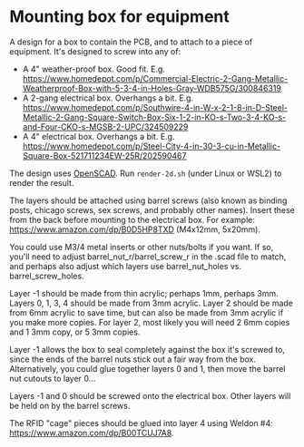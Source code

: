 # Mounting box for equipment

A design for a box to contain the PCB, and to attach to a piece of equipment.
It's designed to screw into any of:
* A 4" weather-proof box. Good fit. E.g.
  https://www.homedepot.com/p/Commercial-Electric-2-Gang-Metallic-Weatherproof-Box-with-5-3-4-in-Holes-Gray-WDB575G/300846319
* A 2-gang electrical box. Overhangs a bit. E.g.
  https://www.homedepot.com/p/Southwire-4-in-W-x-2-1-8-in-D-Steel-Metallic-2-Gang-Square-Switch-Box-Six-1-2-in-KO-s-Two-3-4-KO-s-and-Four-CKO-s-MGSB-2-UPC/324509229
* A 4" electrical box. Overhangs a bit. E.g.
  https://www.homedepot.com/p/Steel-City-4-in-30-3-cu-in-Metallic-Square-Box-521711234EW-25R/202590467

The design uses [OpenSCAD](https://openscad.org/). Run `render-2d.sh` (under
Linux or WSL2) to render the result.

The layers should be attached using barrel screws (also known as binding
posts, chicago screws, sex screws, and probably other names). Insert these
from the back before mounting to the electrical box. For example:
https://www.amazon.com/dp/B0D5HP8TXD (M4x12mm, 5x20mm).

You could use M3/4 metal inserts or other nuts/bolts if you want. If so,
you'll need to adjust barrel_nut_r/barrel_screw_r in the .scad file to match,
and perhaps also adjust which layers use barrel_nut_holes vs.
barrel_screw_holes.

Layer -1 should be made from thin acrylic; perhaps 1mm, perhaps 3mm. Layers 0,
1, 3, 4 should be made from 3mm acrylic. Layer 2 should be made from 6mm
acrylic to save time, but can also be made from 3mm acrylic if you make more
copies. For layer 2, most likely you will need 2 6mm copies and 1 3mm copy, or
5 3mm copies.

Layer -1 allows the box to seal completely against the box it's screwed to,
since the ends of the barrel nuts stick out a fair way from the box.
Alternatively, you could glue together layers 0 and 1, then move the barrel nut
cutouts to layer 0...

Layers -1 and 0 should be screwed onto the electrical box. Other layers will be
held on by the barrel screws.

The RFID "cage" pieces should be glued into layer 4 using Weldon #4:
https://www.amazon.com/dp/B00TCUJ7A8.
